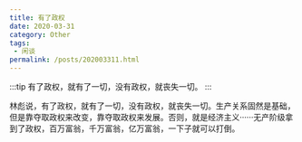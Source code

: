 ```yaml
---
title: 有了政权
date: 2020-03-31
category: Other
tags:
 - 闲谈
permalink: /posts/202003311.html
---
```


:::tip
有了政权，就有了一切，没有政权，就丧失一切。
:::

<!-- more -->

林彪说，有了政权，就有了一切，没有政权，就丧失一切。生产关系固然是基础，但是靠夺取政权来改变，靠夺取政权来发展。否则，就是经济主义······无产阶级拿到了政权，百万富翁，千万富翁，亿万富翁，一下子就可以打倒。